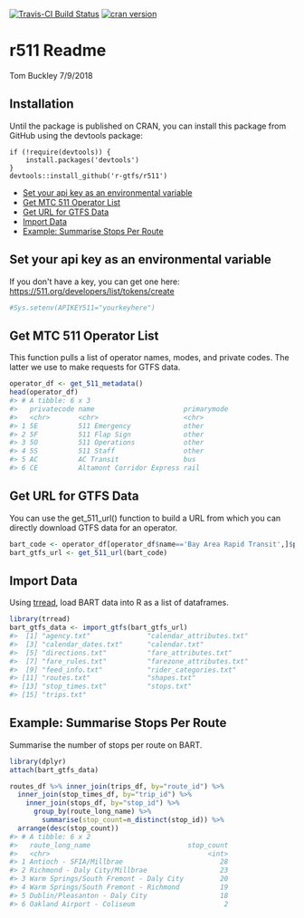 [![Travis-CI Build Status](https://travis-ci.com/r-gtfs/r511.svg?branch=master)](https://travis-ci.com/r-gtfs/r511)
[![cran version](https://www.r-pkg.org/badges/version/r511)](https://cran.r-project.org/package=r511)

r511 Readme
================
Tom Buckley
7/9/2018

## Installation

Until the package is published on CRAN, you can install this package from GitHub using the devtools
package:

    if (!require(devtools)) {
        install.packages('devtools')
    }
    devtools::install_github('r-gtfs/r511')


-   [Set your api key as an environmental variable](#set-your-api-key-as-an-environmental-variable)
-   [Get MTC 511 Operator List](#get-mtc-511-operator-list)
-   [Get URL for GTFS Data](#get-url-for-gtfs-data)
-   [Import Data](#import-data)
-   [Example: Summarise Stops Per Route](#example-summarise-stops-per-route)

Set your api key as an environmental variable
---------------------------------------------

If you don't have a key, you can get one here:
<https://511.org/developers/list/tokens/create>

``` r
#Sys.setenv(APIKEY511="yourkeyhere")
```

Get MTC 511 Operator List
-------------------------

This function pulls a list of operator names, modes, and private codes. The latter we use to make requests for GTFS data.

``` r
operator_df <- get_511_metadata()
head(operator_df)
#> # A tibble: 6 x 3
#>   privatecode name                      primarymode
#>   <chr>       <chr>                     <chr>      
#> 1 5E          511 Emergency             other      
#> 2 5F          511 Flap Sign             other      
#> 3 5O          511 Operations            other      
#> 4 5S          511 Staff                 other      
#> 5 AC          AC Transit                bus        
#> 6 CE          Altamont Corridor Express rail
```

Get URL for GTFS Data
---------------------

You can use the get\_511\_url() function to build a URL from which you can directly download GTFS data for an operator.

``` r
bart_code <- operator_df[operator_df$name=='Bay Area Rapid Transit',]$privatecode
bart_gtfs_url <- get_511_url(bart_code)
```

Import Data
-----------

Using [trread](https://github.com/r-gtfs/trread), load BART data into R as a list of dataframes.

``` r
library(trread)
bart_gtfs_data <- import_gtfs(bart_gtfs_url)
#>  [1] "agency.txt"              "calendar_attributes.txt"
#>  [3] "calendar_dates.txt"      "calendar.txt"           
#>  [5] "directions.txt"          "fare_attributes.txt"    
#>  [7] "fare_rules.txt"          "farezone_attributes.txt"
#>  [9] "feed_info.txt"           "rider_categories.txt"   
#> [11] "routes.txt"              "shapes.txt"             
#> [13] "stop_times.txt"          "stops.txt"              
#> [15] "trips.txt"
```

Example: Summarise Stops Per Route
----------------------------------

Summarise the number of stops per route on BART.

``` r
library(dplyr)
attach(bart_gtfs_data)

routes_df %>% inner_join(trips_df, by="route_id") %>%
  inner_join(stop_times_df, by="trip_id") %>% 
    inner_join(stops_df, by="stop_id") %>% 
      group_by(route_long_name) %>%
        summarise(stop_count=n_distinct(stop_id)) %>%
  arrange(desc(stop_count))
#> # A tibble: 6 x 2
#>   route_long_name                        stop_count
#>   <chr>                                       <int>
#> 1 Antioch - SFIA/Millbrae                        28
#> 2 Richmond - Daly City/Millbrae                  23
#> 3 Warm Springs/South Fremont - Daly City         20
#> 4 Warm Springs/South Fremont - Richmond          19
#> 5 Dublin/Pleasanton - Daly City                  18
#> 6 Oakland Airport - Coliseum                      2
```
